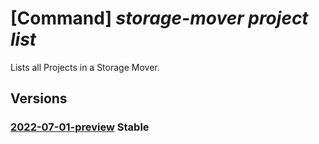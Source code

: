 # [Command] _storage-mover project list_

Lists all Projects in a Storage Mover.

## Versions

### [2022-07-01-preview](/Resources/mgmt-plane/L3N1YnNjcmlwdGlvbnMve30vcmVzb3VyY2Vncm91cHMve30vcHJvdmlkZXJzL21pY3Jvc29mdC5zdG9yYWdlbW92ZXIvc3RvcmFnZW1vdmVycy97fS9wcm9qZWN0cw==/2022-07-01-preview.xml) **Stable**

<!-- mgmt-plane /subscriptions/{}/resourcegroups/{}/providers/microsoft.storagemover/storagemovers/{}/projects 2022-07-01-preview -->
